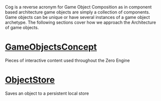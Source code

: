 Cog is a reverse acronym for Game Object Composition as in component based architecture game objects are simply a collection of components. Game objects can be unique or have several instances of a game object archetype. The following sections cover how we approach the Architecture of game objects.
 # [GameObjectsConcept](https://github.com/zeroengineteam/ZeroDocs/blob/master/zero_editor_documentation/zeromanual/architecture/cogs/gameobjectsconcept.markdown)
Pieces of interactive content used throughout the Zero Engine

 # [ObjectStore](https://github.com/zeroengineteam/ZeroDocs/blob/master/zero_editor_documentation/zeromanual/architecture/cogs/objectstore.markdown)
Saves an object to a persistent local store
 

 